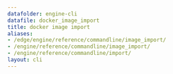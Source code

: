 ```yaml
---
datafolder: engine-cli
datafile: docker_image_import
title: docker image import
aliases:
- /edge/engine/reference/commandline/image_import/
- /engine/reference/commandline/image_import/
- /engine/reference/commandline/import/
layout: cli
---
```


<!--
This page is automatically generated from Docker's source code. If you want to
suggest a change to the text that appears here, open a ticket or pull request
in the source repository on GitHub:

https://github.com/docker/cli
-->
